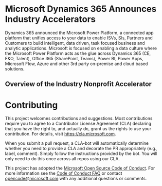 # Microsoft Dynamics 365 Announces Industry Accelerators
Dynamics 365 announced the Microsoft Power Platform, a connected app platform that unifies access to your data to enable ISVs, SIs, Partners and Customers to build intelligent, data driven, task focused business and analytic applications. Microsoft is focused on enabling a data culture where the Microsoft Power Platform acts as the glue across Dynamics 365 (CE, F&O, Talent), Office 365 (SharePoint, Teams), Power BI, Power Apps, Microsoft Flow, Azure and other 3rd party on-premise and cloud based solutions.

## Overview of the Industry Nonprofit Accelerator

# Contributing

This project welcomes contributions and suggestions.  Most contributions require you to agree to a
Contributor License Agreement (CLA) declaring that you have the right to, and actually do, grant us
the rights to use your contribution. For details, visit https://cla.microsoft.com.

When you submit a pull request, a CLA-bot will automatically determine whether you need to provide
a CLA and decorate the PR appropriately (e.g., label, comment). Simply follow the instructions
provided by the bot. You will only need to do this once across all repos using our CLA.

This project has adopted the [Microsoft Open Source Code of Conduct](https://opensource.microsoft.com/codeofconduct/).
For more information see the [Code of Conduct FAQ](https://opensource.microsoft.com/codeofconduct/faq/) or
contact [opencode@microsoft.com](mailto:opencode@microsoft.com) with any additional questions or comments.
